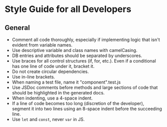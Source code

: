 # Style Guide for all Developers

## General
- Comment all code thoroughly, especially if implementing logic that isn't evident from variable names.
- Use descriptive variable and class names with camelCasing. 
- DB entries and attributes should be separated by underscores. 
- Use braces for all control structures (if, for, etc.). Even if a conditional has one line of code under it, bracket it. 
- Do not create circular dependencies.
- Use in-line brackets. 
- When naming a test file, name it "component".test.js
- Use JSDoc comments before methods and large sections of code that should be highlighted in the generated docs. 
- When indenting, use a 4-space indent. 
- If a line of code becomes too long (discretion of the developer), segment it into two lines using an 8-space indent before the succeeding line.
- Use `let` and `const`, never `var` in JS. 